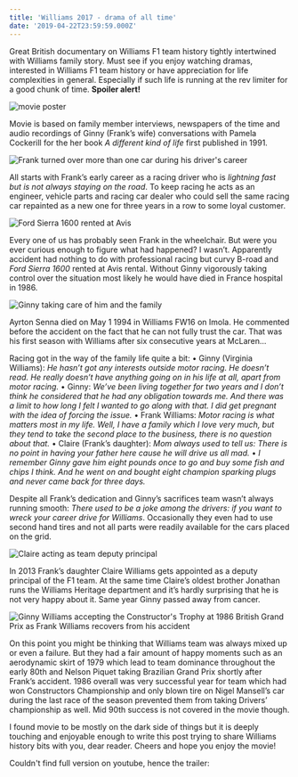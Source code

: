 ```yaml
---
title: 'Williams 2017 - drama of all time'
date: '2019-04-22T23:59:59.000Z'
---
```


Great British documentary on Williams F1 team history tightly intertwined with Williams family story. Must see if you enjoy watching dramas, interested in Williams F1 team history or have appreciation for life complexities in general. Especially if such life is running at the rev limiter for a good chunk of time. <b>Spoiler alert!</b>

<img src="1" title="movie poster"/>

Movie is based on family member interviews, newspapers of the time and audio recordings of Ginny (Frank’s wife) conversations with Pamela Cockerill for the her book <i>A different kind of life</i> first published in 1991.

<img src="2" title="Frank turned over more than one car during his driver&#39;s career"/>

All starts with Frank’s early career as a racing driver who is <i>lightning fast but is not always staying on the road</i>. To keep racing he acts as an engineer, vehicle parts and racing car dealer who could sell the same racing car repainted as a new one for three years in a row to some loyal customer.

<img src="4" title="Ford Sierra 1600 rented at Avis"/>

Every one of us has probably seen Frank in the wheelchair. But were you ever curious enough to figure what had happened? I wasn’t. Apparently accident had nothing to do with professional racing but curvy B-road and <i>Ford Sierra 1600</i> rented at Avis rental. Without Ginny vigorously taking control over the situation most likely he would have died in France hospital in 1986.

<img src="3" title="Ginny taking care of him and the family"/>

Ayrton Senna died on May 1 1994 in Williams FW16 on Imola. He commented before the accident on the fact that he can not fully trust the car. That was his first season with Williams after six consecutive years at McLaren...

Racing got in the way of the family life quite a bit:
&#8226; Ginny (Virginia Williams): <i>He hasn’t got any interests outside motor racing. He doesn’t read. He really doesn’t have anything going on in his life at all, apart from motor racing.</i>
&#8226; Ginny: <i>We’ve been living together for two years and I don’t think he considered that he had any obligation towards me. And there was a limit to how long I felt I wanted to go along with that. I did get pregnant with the idea of forcing the issue.</i>
&#8226; Frank Williams: <i>Motor racing is what matters most in my life. Well, I have a family which I love very much, but they tend to take the second place to the business, there is no question about that.</i>
&#8226; Claire (Frank’s daughter): <i>Mom always used to tell us: There is no point in having your father here cause he will drive us all mad.</i>
&#8226; <i>I remember Ginny gave him eight pounds once to go and buy some fish and chips I think. And he went on and bought eight champion sparking plugs and never came back for three days.</i>

Despite all Frank’s dedication and Ginny’s sacrifices team wasn’t always running smooth: <i>There used to be a joke among the drivers: if you want to wreck your career drive for Williams</i>. Occasionally they even had to use second hand tires and not all parts were readily available for the cars placed on the grid.

<img src="6" title="Claire acting as team deputy principal"/>

In 2013 Frank’s daughter Claire Williams gets appointed as a deputy principal of the F1 team. At the same time Claire’s oldest brother Jonathan runs the Williams Heritage department and it’s hardly surprising that he is not very happy about it. Same year Ginny passed away from cancer.

<img src="5" title="Ginny Williams accepting the Constructor's Trophy at 1986 British Grand Prix as Frank Williams recovers from his accident"/>

On this point you might be thinking that Williams team was always mixed up or even a failure. But they had a fair amount of happy moments such as an aerodynamic skirt of 1979 which lead to team dominance throughout the early 80th and Nelson Piquet taking Brazilian Grand Prix shortly after Frank’s accident. 1986 overall was very successful year for team which had won Constructors Championship and only blown tire on Nigel Mansell’s car during the last race of the season prevented them from taking Drivers’ championship as well. Mid 90th success is not covered in the movie though.

I found movie to be mostly on the dark side of things but it is deeply touching and enjoyable enough to write this post trying to share Williams history bits with you, dear reader. Cheers and hope you enjoy the movie!

Couldn't find full version on youtube, hence the trailer:
